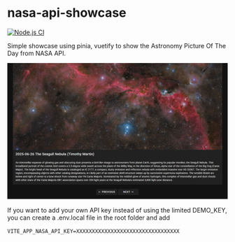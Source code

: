 # nasa-api-showcase


[![Node.js CI](https://github.com/ursteiner/nasa-api-showcase/actions/workflows/node.js.yml/badge.svg)](https://github.com/ursteiner/nasa-api-showcase/actions/workflows/node.js.yml)

Simple showcase using pinia, vuetify to show the Astronomy Picture Of The Day from NASA API.


<img alt="ScreenshotAstronomyPictureOfTheDay" src="screenshots/screenshot.png">


If you want to add your own API key instead of using the limited DEMO_KEY, you can create a .env.local file in the root folder and add

```
VITE_APP_NASA_API_KEY=XXXXXXXXXXXXXXXXXXXXXXXXXXXXXXXXX
```